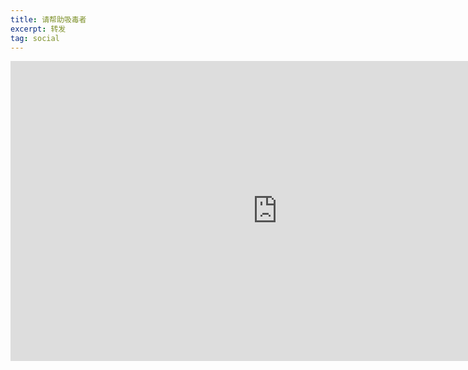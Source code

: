 ```yaml
---
title: 请帮助吸毒者
excerpt: 转发
tag: social
---
```


<iframe width="854" height="480" align="center" src="https://www.youtube.com/embed/wJUXLqNHCaI" frameborder="0" allowfullscreen></iframe>

